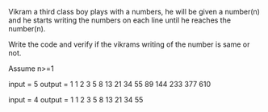 
Vikram a third class boy plays with a numbers, he will be given a number(n) and 
he starts writing the numbers on each line until he reaches the number(n).

Write the code and verify if the vikrams writing of the number is same or not. 

Assume n>=1


input = 5
output =
1
1 2
3 5 8
13 21 34 55
89 144 233 377 610


input = 4
output = 
1
1 2
3 5 8
13 21 34 55
